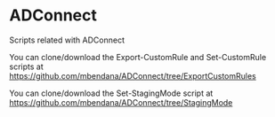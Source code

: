 # ADConnect
 Scripts related with ADConnect

You can clone/download the Export-CustomRule and Set-CustomRule scripts at https://github.com/mbendana/ADConnect/tree/ExportCustomRules

You can clone/download the Set-StagingMode script at https://github.com/mbendana/ADConnect/tree/StagingMode
